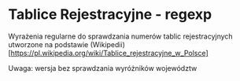 # Tablice Rejestracyjne - regexp

Wyrażenia regularne do sprawdzania numerów tablic rejestracyjnych
utworzone na podstawie (Wikipedii)[https://pl.wikipedia.org/wiki/Tablice_rejestracyjne_w_Polsce]

Uwaga: wersja bez sprawdzania wyróżników województw 
